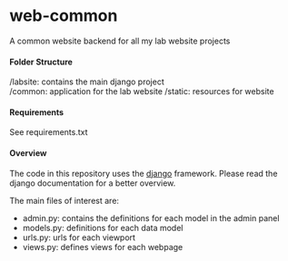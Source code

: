 # web-common

A common website backend for all my lab website projects

#### Folder Structure

/labsite: contains the main django project  
/common: application for the lab website
/static: resources for website

#### Requirements

See requirements.txt

#### Overview

The code in this repository uses the [django](https://www.djangoproject.com/) framework. Please read the django documentation for a better overview.

The main files of interest are:  
* admin.py: contains the definitions for each model in the admin panel
* models.py: definitions for each data model
* urls.py: urls for each viewport
* views.py: defines views for each webpage
